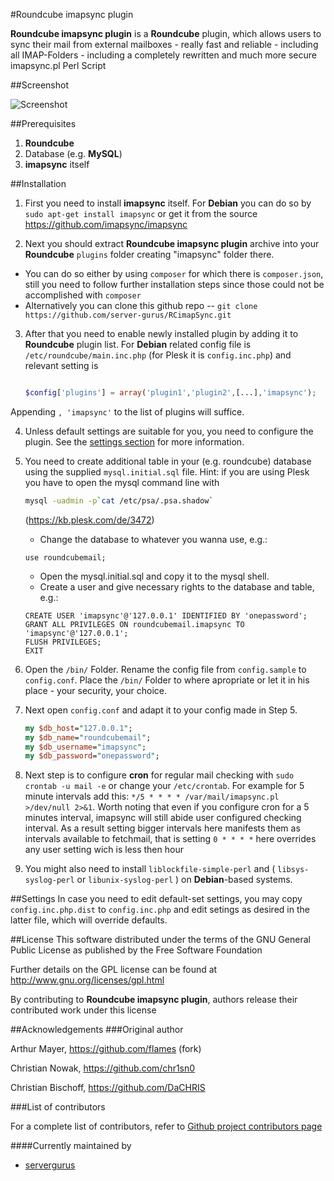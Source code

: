 #Roundcube imapsync plugin

**Roundcube imapsync plugin** is a **Roundcube** plugin, which allows users to sync their mail from external mailboxes
	- really fast and reliable
	- including all IMAP-Folders
	- including a completely rewritten and much more secure imapsync.pl Perl Script

##Screenshot

![Screenshot](https://cloud.githubusercontent.com/assets/8064903/23556852/4b069624-002e-11e7-8313-0c9896b8efdb.png)

##Prerequisites
1. **Roundcube**
2. Database (e.g. **MySQL**)
3. **imapsync** itself

##Installation
1. First you need to install **imapsync** itself. For **Debian** you can do so by 
	`sudo apt-get install imapsync`
	or get it from the source
	https://github.com/imapsync/imapsync
	
2. Next you should extract **Roundcube imapsync plugin** archive into your **Roundcube** `plugins` folder creating "imapsync" folder there.
  * You can do so either by using `composer` for which there is `composer.json`, still you need to follow further installation steps since those could not be accomplished with `composer`
  * Alternatively you can clone this github repo -- `git clone https://github.com/server-gurus/RCimapSync.git`
  
3. After that you need to enable newly installed plugin by adding it to **Roundcube** plugin list. For **Debian** related config file is `/etc/roundcube/main.inc.php` (for Plesk it is `config.inc.php`) and relevant setting is 
	```php
	
	$config['plugins'] = array('plugin1','plugin2',[...],'imapsync');
	
	```
Appending `, 'imapsync'` to the list of plugins will suffice.

4. Unless default settings are suitable for you, you need to configure the plugin. See the [settings section](#settings) for more information.

5. You need to create additional table in your (e.g. roundcube) database using the supplied `mysql.initial.sql` file. Hint: if you are using Plesk you have to open the mysql command line with 
	```bash
	mysql -uadmin -p`cat /etc/psa/.psa.shadow`
	```
	(https://kb.plesk.com/de/3472)

	- Change the database to whatever you wanna use, e.g.:
	```mysql
	use roundcubemail;
	```
	- Open the mysql.initial.sql and copy it to the mysql shell.
	- Create a user and give necessary rights to the database and table, e.g.:
	```mysql
	CREATE USER 'imapsync'@'127.0.0.1' IDENTIFIED BY 'onepassword';
	GRANT ALL PRIVILEGES ON roundcubemail.imapsync TO 'imapsync'@'127.0.0.1';
	FLUSH PRIVILEGES;
	EXIT
	```

6. Open the `/bin/` Folder. Rename the config file from `config.sample` to `config.conf`. Place the `/bin/` Folder to where apropriate or let it in his place - your security, your choice.

7. Next open `config.conf` and adapt it to your config made in Step 5.
	```perl
	my $db_host="127.0.0.1";
	my $db_name="roundcubemail";
	my $db_username="imapsync";
	my $db_password="onepassword";
	```
8. Next step is to configure **cron** for regular mail checking with `sudo crontab -u mail -e` or change your `/etc/crontab`. For example for 5 minute intervals add this: `*/5 * * * * /var/mail/imapsync.pl >/dev/null 2>&1`. Worth noting that even if you configure cron for a 5 minutes interval, imapsync will still abide user configured checking interval. As a result setting bigger intervals here manifests them as intervals available to fetchmail, that is setting `0 * * * *` here overrides any user setting wich is less then hour
9. You might also need to install `liblockfile-simple-perl` and ( `libsys-syslog-perl` or `libunix-syslog-perl` ) on **Debian**-based systems.

##Settings
In case you need to edit default-set settings, you may copy `config.inc.php.dist` to `config.inc.php` and edit setings as desired in the latter file, which will override defaults.

##License
This software distributed under the terms of the GNU General Public License as published by the Free Software Foundation

Further details on the GPL license can be found at http://www.gnu.org/licenses/gpl.html

By contributing to **Roundcube imapsync plugin**, authors release their contributed work under this license

##Acknowledgements
###Original author

Arthur Mayer, https://github.com/flames (fork)

Christian Nowak, https://github.com/chr1sn0

Christian Bischoff, https://github.com/DaCHRIS

###List of contributors

For a complete list of contributors, refer to [Github project contributors page](https://github.com/server-gurus/RCimapSync/graphs/contributors)

####Currently maintained by
* [servergurus](https://github.com/server-gurus)
